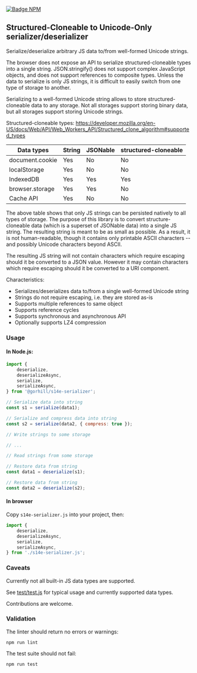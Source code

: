 [![Badge NPM]][NPM]

## Structured-Cloneable to Unicode-Only serializer/deserializer

Serialize/deserialize arbitrary JS data to/from well-formed Unicode strings.

The browser does not expose an API to serialize structured-cloneable types
into a single string. JSON.stringify() does not support complex JavaScript
objects, and does not support references to composite types. Unless the
data to serialize is only JS strings, it is difficult to easily switch
from one type of storage to another.

Serializing to a well-formed Unicode string allows to store structured-
cloneable data to any storage. Not all storages support storing binary data,
but all storages support storing Unicode strings.

Structured-cloneable types:
https://developer.mozilla.org/en-US/docs/Web/API/Web_Workers_API/Structured_clone_algorithm#supported_types

Data types      | String           | JSONable         | structured-cloneable
--------------- | ---------------- | ---------------- | ---------------------
document.cookie | Yes              | No               | No
localStorage    | Yes              | No               | No
IndexedDB       | Yes              | Yes              | Yes
browser.storage | Yes              | Yes              | No
Cache API       | Yes              | No               | No

The above table shows that only JS strings can be persisted natively to all
types of storage. The purpose of this library is to convert
structure-cloneable data (which is a superset of JSONable data) into a
single JS string. The resulting string is meant to be as small as possible.
As a result, it is not human-readable, though it contains only printable
ASCII characters -- and possibly Unicode characters beyond ASCII.

The resulting JS string will not contain characters which require escaping
should it be converted to a JSON value. However it may contain characters
which require escaping should it be converted to a URI component.

Characteristics:

- Serializes/deserializes data to/from a single well-formed Unicode string
- Strings do not require escaping, i.e. they are stored as-is
- Supports multiple references to same object
- Supports reference cycles
- Supports synchronous and asynchronous API
- Optionally supports LZ4 compression

### Usage

#### In Node.js:

```js
import {
    deserialize,
    deserializeAsync,
    serialize,
    serializeAsync,
} from '@gorhill/s14e-serializer';

// Serialize data into string
const s1 = serialize(data1);

// Serialize and compress data into string
const s2 = serialize(data2, { compress: true });

// Write strings to some storage

// ...

// Read strings from some storage

// Restore data from string
const data1 = deserialize(s1);

// Restore data from string
const data2 = deserialize(s2);

```

#### In browser

Copy `s14e-serializer.js` into your project, then:

```js
import {
    deserialize,
    deserializeAsync,
    serialize,
    serializeAsync,
} from './s14e-serializer.js';

```

### Caveats

Currently not all built-in JS data types are supported.

See [test/test.js](./test/test.js) for typical usage and currently supported
data types.

Contributions are welcome.

### Validation

The linter should return no errors or warnings:

    npm run lint

The test suite should not fail:

    npm run test


<!----------------------------------------------------------------------------->

[NPM]: https://www.npmjs.com/package/@gorhill/s14e-serializer

<!----------------------------------[ Badges ]--------------------------------->

[Badge NPM]: https://img.shields.io/npm/v/@gorhill/s14e-serializer
